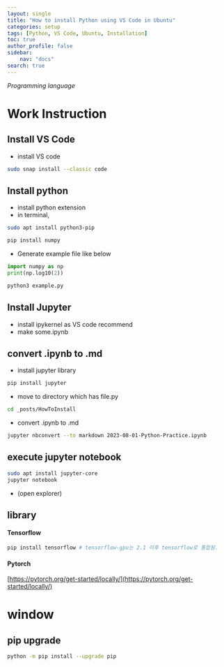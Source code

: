 ```yaml
---
layout: single
title: "How to install Python using VS Code in Ubuntu"
categories: setup
tags: [Python, VS Code, Ubuntu, Installation]
toc: true
author_profile: false
sidebar:
    nav: "docs"
search: true
---
```


*Programming language*

# Work Instruction

## Install VS Code
- install VS code

```bash
sudo snap install --classic code
```

## Install python
- install python extension
- in terminal,

```bash
sudo apt install python3-pip
```

```bash
pip install numpy
```

- Generate example file like below

```py
import numpy as np
print(np.log10(2))
```

```bash
python3 example.py
```



## Install Jupyter
- install ipykernel as VS code recommend
- make some.ipynb

## convert .ipynb to .md
- install jupyter library

```bash
pip install jupyter
```
- move to directory which has file.py

```bash
cd _posts/HowToInstall
```
- convert .ipynb to .md

```bash
jupyter nbconvert --to markdown 2023-08-01-Python-Practice.ipynb
```

## execute jupyter notebook

```bash
sudo apt install jupyter-core
jupyter notebook
```

- (open explorer)

## library

#### Tensorflow

```bash
pip install tensorflow # tensorflow-gpu는 2.1 이후 tensorflow로 통합됨.
```



#### Pytorch

[https://pytorch.org/get-started/locally/](https://pytorch.org/get-started/locally/)


# window
## pip upgrade

```bash
python -m pip install --upgrade pip
```